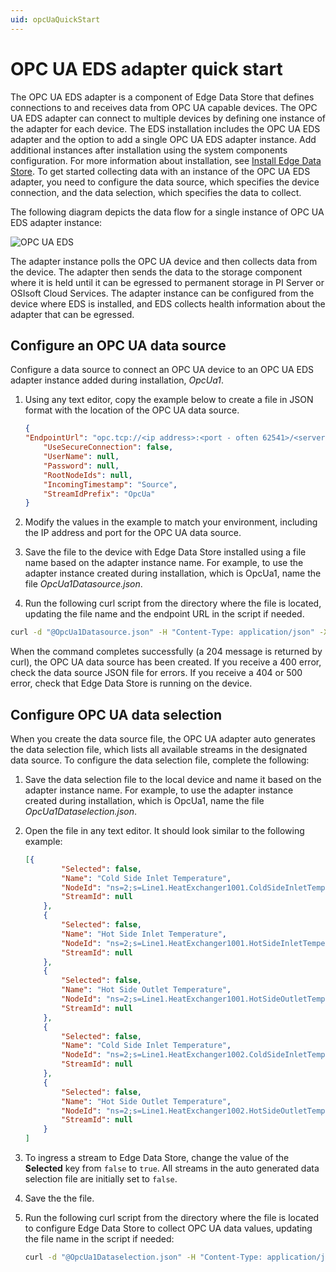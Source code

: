 ```yaml
---
uid: opcUaQuickStart
---
```


# OPC UA EDS adapter quick start

The OPC UA EDS adapter is a component of Edge Data Store that defines connections to and receives data from OPC UA capable devices. The OPC UA EDS adapter can connect to multiple devices by defining one instance of the adapter for each device. The EDS installation includes the OPC UA EDS adapter and the option to add a single OPC UA EDS adapter instance. Add additional instances after installation using the system components configuration. For more information about installation, see [Install Edge Data Store](xref:InstallEdgeDataStore). To get started collecting data with an instance of the OPC UA EDS adapter, you need to configure the data source, which specifies the device connection, and the data selection, which specifies the data to collect.

The following diagram depicts the data flow for a single instance of OPC UA EDS adapter instance:

![OPC UA EDS](https://osisoft.github.io/Edge-Data-Store-Docs/V1/images/OPCUAConfiguration.jpg "OPC UA Configuration")

The adapter instance polls the OPC UA device and then collects data from the device. The adapter then sends the data to the storage component where it is held until it can be egressed to permanent storage in PI Server or OSIsoft Cloud Services. The adapter instance can be configured from the device where EDS is installed, and EDS collects health information about the adapter that can be egressed.

## Configure an OPC UA data source

Configure a data source to connect an OPC UA device to an OPC UA EDS adapter instance added during installation, _OpcUa1_. 

1. Using any text editor, copy the example below to create a file in JSON format with the location of the OPC UA data source.  

   ```json
   {
   "EndpointUrl": "opc.tcp://<ip address>:<port - often 62541>/<server path>",
       "UseSecureConnection": false,
       "UserName": null,
       "Password": null,
       "RootNodeIds": null,
       "IncomingTimestamp": "Source",
       "StreamIdPrefix": "OpcUa"
   }
   ```

2. Modify the values in the example to match your environment, including the IP address and port for the OPC UA data source.
3. Save the file to the device with Edge Data Store installed using a file name based on the adapter instance name. For example, to use the adapter instance created during installation, which is OpcUa1, name the file _OpcUa1Datasource.json_.
4. Run the following curl script from the directory where the file is located, updating the file name and the endpoint URL in the script if needed. 

```bash
curl -d "@OpcUa1Datasource.json" -H "Content-Type: application/json" -X PUT http://localhost:5590/api/v1/configuration/OpcUa1/Datasource
```

When the command completes successfully (a 204 message is returned by curl), the OPC UA data source has been created. If you receive a 400 error, check the data source JSON file for errors. If you receive a 404 or 500 error, check that Edge Data Store is running on the device.

## Configure OPC UA data selection

When you create the data source file, the OPC UA adapter auto generates the data selection file, which lists all available streams in the designated data source. To configure the data selection file, complete the following:

1. Save the data selection file to the local device and name it based on the adapter instance name. For example, to use the adapter instance created during installation, which is OpcUa1, name the file _OpcUa1Dataselection.json_. 
2. Open the file in any text editor. It should look similar to the following example:

   ```json
   [{
           "Selected": false,
           "Name": "Cold Side Inlet Temperature",
           "NodeId": "ns=2;s=Line1.HeatExchanger1001.ColdSideInletTemperature",
           "StreamId": null
       },
       {
           "Selected": false,
           "Name": "Hot Side Inlet Temperature",
           "NodeId": "ns=2;s=Line1.HeatExchanger1001.HotSideInletTemperature",
           "StreamId": null
       },
       {
           "Selected": false,
           "Name": "Hot Side Outlet Temperature",
           "NodeId": "ns=2;s=Line1.HeatExchanger1001.HotSideOutletTemperature",
           "StreamId": null
       },
       {
           "Selected": false,
           "Name": "Cold Side Inlet Temperature",
           "NodeId": "ns=2;s=Line1.HeatExchanger1002.ColdSideInletTemperature",
           "StreamId": null
       },
       {
           "Selected": false,
           "Name": "Hot Side Outlet Temperature",
           "NodeId": "ns=2;s=Line1.HeatExchanger1002.HotSideOutletTemperature",
           "StreamId": null
       }
   ]
   ```
   
3. To ingress a stream to Edge Data Store, change the value of the **Selected** key from `false` to `true`. All streams in the auto generated data selection file are initially set to `false`.
4. Save the the file.
5. Run the following curl script from the directory where the file is located to configure Edge Data Store to collect OPC UA data values, updating the file name in the script if needed:

   ```bash
   curl -d "@OpcUa1Dataselection.json" -H "Content-Type: application/json" -X PUT http://localhost:5590/api/v1/configuration/OpcUa1/Dataselection
   ```
